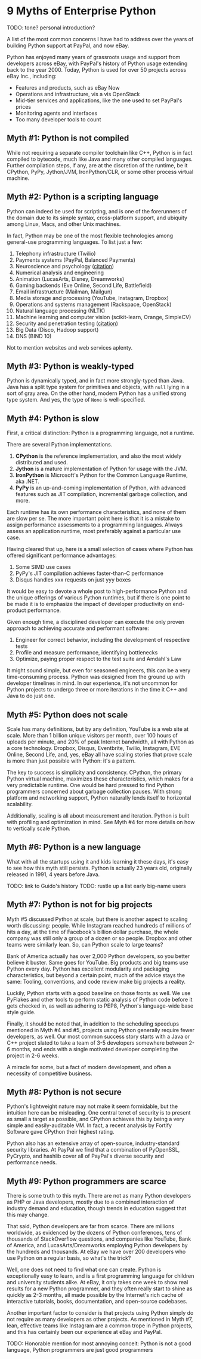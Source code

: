 # 9 Myths of Enterprise Python

TODO: tone? personal introduction?

A list of the most common concerns I have had to address over the
years of building Python support at PayPal, and now eBay.

Python has enjoyed many years of grassroots usage and support from
developers across eBay, with PayPal's history of Python usage
extending back to the year 2000. Today, Python is used for over 50
projects across eBay Inc., including:

 * Features and products, such as eBay Now
 * Operations and infrastructure, vis a vis OpenStack
 * Mid-tier services and applications, like the one used to set PayPal's prices
 * Monitoring agents and interfaces
 * Too many developer tools to count

## Myth #1: Python is not compiled

While not requiring a separate compiler toolchain like C++,
Python is in fact compiled to bytecode, much like Java and many other
compiled languages. Further compilation steps, if any, are at the
discretion of the runtime, be it CPython, PyPy, Jython/JVM,
IronPython/CLR, or some other process virtual machine.

## Myth #2: Python is a scripting language

Python can indeed be used for scripting, and is one of the forerunners
of the domain due to its simple syntax, cross-platform support, and
ubiquity among Linux, Macs, and other Unix machines.

In fact, Python may be one of the most flexible technologies among
general-use programming languages. To list just a few:

  1. Telephony infrastructure (Twilio)
  2. Payments systems (PayPal, Balanced Payments)
  3. Neuroscience and psychology ([citation][neuroscience])
  4. Numerical analysis and engineering
  5. Animation (LucasArts, Disney, Dreamworks)
  6. Gaming backends (Eve Online, Second Life, Battlefield)
  7. Email infrastructure (Mailman, Mailgun)
  8. Media storage and processing (YouTube, Instagram, Dropbox)
  9. Operations and systems management (Rackspace, OpenStack)
  10. Natural language processing (NLTK)
  11. Machine learning and computer vision (scikit-learn, Orange, SimpleCV)
  12. Security and penetration testing ([citation][pentest])
  13. Big Data (Disco, Hadoop support)
  14. DNS (BIND 10)

Not to mention websites and web services aplenty.

[neuroscience]: http://www.frontiersin.org/neuroinformatics/researchtopics/Python_in_neuroscience/8
[pentest]: http://dirk-loss.de/python-tools.htm

## Myth #3: Python is weakly-typed

Python is dynamically typed, and in fact more strongly-typed than
Java. Java has a split type system for primitives and objects, with
``null`` lying in a sort of gray area. On the other hand, modern
Python has a unified strong type system. And yes, the type of ``None``
is well-specified.

## Myth #4: Python is slow

First, a critical distinction: Python is a programming language, not a
runtime.

There are several Python implementations.

  1. **CPython** is the reference implementation, and also the most widely
     distributed and used.
  2. **Jython** is a mature implementation of Python for usage with the JVM.
  3. **IronPython** is Microsoft's Python for the Common Language Runtime, aka .NET.
  4. **PyPy** is an up-and-coming implementation of Python, with advanced
     features such as JIT compilation, incremental garbage collection,
     and more.

Each runtime has its own performance characteristics, and none of them
are slow per se. The more important point here is that it is a mistake
to assign performance assessments to a programming languages. Always
assess an application runtime, most preferably against a particular
use case.

Having cleared that up, here is a small selection of cases where
Python has offered significant performance advantages:

  1. Some SIMD use cases
  2. PyPy's JIT compilation achieves faster-than-C performance
  3. Disqus handles xxx requests on just yyy boxes

It would be easy to devote a whole post to high-performance Python and
the unique offerings of various Python runtimes, but if there is one
point to be made it is to emphasize the impact of developer
productivity on end-product performance.

Given enough time, a disciplined developer can execute the only proven
approach to achieving accurate and performant software:

  1. Engineer for correct behavior, including the development of respective tests
  2. Profile and measure performance, identifying bottlenecks
  3. Optimize, paying proper respect to the test suite and Amdahl's Law

It might sound simple, but even for seasoned engineers, this can be a
very time-consuming process. Python was designed from the ground up
with developer timelines in mind. In our experience, it's not uncommon
for Python projects to undergo three or more iterations in the time it
C++ and Java to do just one.

## Myth #5: Python does not scale

Scale has many definitions, but by any definition, YouTube is a web
site at scale. More than 1 billion unique visitors per month, over 100
hours of uploads per minute, and 20% of peak Internet bandwidth, all
with Python as a core technology. Dropbox, Disqus, Eventbrite, Twilio,
Instagram, EVE Online, Second Life, and, yes, eBay all have scaling
stories that prove scale is more than just possible with Python: it's
a pattern.

The key to success is simplicity and consistency. CPython, the primary
Python virtual machine, maximizes these characteristics, which makes
for a very predictable runtime. One would be hard pressed to find
Python programmers concerned about garbage collection pauses. With
strong platform and networking support, Python naturally lends itself
to horizontal scalability.

Additionally, scaling is all about measurement and iteration. Python
is built with profiling and optimization in mind. See Myth #4 for more
details on how to vertically scale Python.

## Myth #6: Python is a new language

What with all the startups using it and kids learning it these days,
it's easy to see how this myth still persists. Python is actually 23
years old, originally released in 1991, 4 years before Java.

TODO: link to Guido's history
TODO: rustle up a list early big-name users

## Myth #7: Python is not for big projects

Myth #5 discussed Python at scale, but there is another aspect to
scaling worth discussing: people. While Instagram reached hundreds of
millions of hits a day, at the time of Facebook's billion dollar
purchase, the whole company was still only a group of a dozen or so
people. Dropbox and other teams were similarly lean. So, can Python
scale to large teams?

Bank of America actually has over 2,000 Python developers, so you
better believe it buster. Same goes for YouTube. Big products and big
teams use Python every day. Python has excellent modularity and
packaging characteristics, but beyond a certain point, much of the
advice stays the same: Tooling, conventions, and code review make big
projects a reality.

Luckily, Python starts with a good baseline on those fronts as
well. We use PyFlakes and other tools to perform static analysis of
Python code before it gets checked in, as well as adhering to PEP8,
Python's language-wide base style guide.

Finally, it should be noted that, in addition to the scheduling
speedups mentioned in Myth #4 and #5, projects using Python generally
require fewer developers, as well. Our most common success story
starts with a Java or C++ project slated to take a team of 3-5
developers somewhere between 2-6 months, and ends with a single
motivated developer completing the project in 2-6 weeks.

A miracle for some, but a fact of modern development, and often a
necessity of competitive business.

## Myth #8: Python is not secure

Python's lightweight nature may not make it seem formidable, but the
intuition here can be misleading. One central tenet of security is to
present as small a target as possible, and CPython achieves this by
being a very simple and easily-auditable VM. In fact, a recent
analysis by Fortify Software gave CPython their highest rating.

Python also has an extensive array of open-source, industry-standard
security libraries. At PayPal we find that a combination of PyOpenSSL,
PyCrypto, and hashlib cover all of PayPal's diverse security and
performance needs.

## Myth #9: Python programmers are scarce

There is some truth to this myth. There are not as many Python
developers as PHP or Java developers, mostly due to a combined
interaction of industry demand and education, though trends in
education suggest that this may change.

That said, Python developers are far from scarce. There are millions
worldwide, as evidenced by the dozens of Python conferences, tens of
thousands of StackOverflow questions, and companies like YouTube, Bank
of America, and LucasArts/Dreamworks employing Python developers by
the hundreds and thousands. At eBay we have over 200 developers who
use Python on a regular basis, so what's the trick?

Well, one does not need to find what one can create. Python is
exceptionally easy to learn, and is a first programming language for
children and university students alike. At eBay, it only takes one
week to show real results for a new Python programmer, and they often
really start to shine as quickly as 2-3 months, all made possible by
the Internet's rich cache of interactive tutorials, books,
documentation, and open-source codebases.

Another important factor to consider is that projects using Python
simply do not require as many developers as other projects. As
mentioned in Myth #7, lean, effective teams like Instagram are a
common trope in Python projects, and this has certainly been our
experience at eBay and PayPal.

TODO: Honorable mention for most annoying conceit: Python is not a good
language, Python programmers are just good programmers
